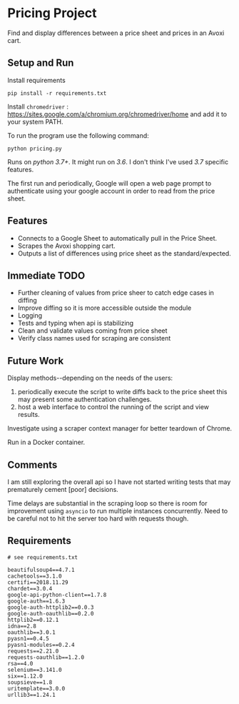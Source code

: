 # Pricing Project #
Find and display differences between a price sheet and prices in an Avoxi cart.

## Setup and Run ##
Install requirements

```
pip install -r requirements.txt
```

Install `chromedriver` : https://sites.google.com/a/chromium.org/chromedriver/home and add it to your system PATH.

To run the program use the following command:
```
python pricing.py
```

Runs on *python 3.7+*. It might run on *3.6*. I don't think I've used *3.7* specific features.

The first run and periodically, Google will open a web page prompt to authenticate using your google account in order to read from the price sheet.

## Features ##
* Connects to a Google Sheet to automatically pull in the Price Sheet.
* Scrapes the Avoxi shopping cart.
* Outputs a list of differences using price sheet as the standard/expected.

## Immediate TODO ##
* Further cleaning of values from price sheer to catch edge cases in diffing
* Improve diffing so it is more accessible outside the module
* Logging
* Tests and typing when api is stabilizing
* Clean and validate values coming from price sheet
* Verify class names used for scraping are consistent

## Future Work ##
Display methods--depending on the needs of the users:
1. periodically execute the script to write diffs back to the price sheet
  this may present some authentication challenges.
2. host a web interface to control the running of the script and view results.

Investigate using a scraper context manager for better teardown of Chrome.

Run in a Docker container.

## Comments ##
I am still exploring the overall api so I have not started writing tests that may prematurely cement [poor] decisions.

Time delays are substantial in the scraping loop so there is room for improvement using `asyncio` to run multiple instances concurrently. Need to be careful not to hit the server too hard with requests though.

## Requirements ##
```
# see requirements.txt

beautifulsoup4==4.7.1
cachetools==3.1.0
certifi==2018.11.29
chardet==3.0.4
google-api-python-client==1.7.8
google-auth==1.6.3
google-auth-httplib2==0.0.3
google-auth-oauthlib==0.2.0
httplib2==0.12.1
idna==2.8
oauthlib==3.0.1
pyasn1==0.4.5
pyasn1-modules==0.2.4
requests==2.21.0
requests-oauthlib==1.2.0
rsa==4.0
selenium==3.141.0
six==1.12.0
soupsieve==1.8
uritemplate==3.0.0
urllib3==1.24.1
```
